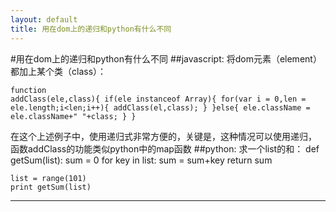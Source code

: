 ```yaml
---
layout: default
title: 用在dom上的递归和python有什么不同
---
```

#用在dom上的递归和python有什么不同
##javascript:
将dom元素（element）都加上某个类（class）：
	<pre><code>function addClass(ele,class){
		if(ele instanceof Array){
			for(var i = 0,len = ele.length;i<len;i++){
				addClass(el,class);
			}
		}else{
			ele.className = ele.className+" "+class;
		}
	}
	</code></pre>
在这个上述例子中，使用递归式非常方便的，关键是，这种情况可以使用递归，
函数addClass的功能类似python中的map函数
##python:
求一个list的和：
	def getSum(list):
		sum = 0
		for key in list:
			sum = sum+key
		return sum

	list = range(101)
	print getSum(list)
***


